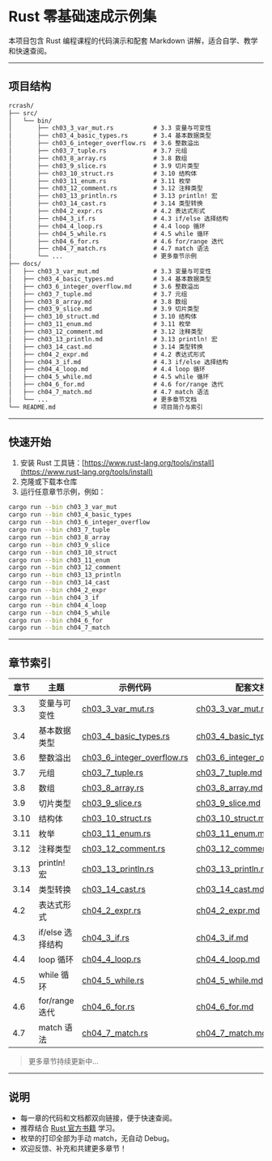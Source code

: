 # Rust 零基础速成示例集

本项目包含 Rust 编程课程的代码演示和配套 Markdown 讲解，适合自学、教学和快速查阅。

---

## 项目结构

```markdown
rcrash/
├── src/
│   └── bin/
│       ├── ch03_3_var_mut.rs           # 3.3 变量与可变性
│       ├── ch03_4_basic_types.rs       # 3.4 基本数据类型
│       ├── ch03_6_integer_overflow.rs  # 3.6 整数溢出
│       ├── ch03_7_tuple.rs             # 3.7 元组
│       ├── ch03_8_array.rs             # 3.8 数组
│       ├── ch03_9_slice.rs             # 3.9 切片类型
│       ├── ch03_10_struct.rs           # 3.10 结构体
│       ├── ch03_11_enum.rs             # 3.11 枚举
│       ├── ch03_12_comment.rs          # 3.12 注释类型
│       ├── ch03_13_println.rs          # 3.13 println! 宏
│       ├── ch03_14_cast.rs             # 3.14 类型转换
│       ├── ch04_2_expr.rs              # 4.2 表达式形式
│       ├── ch04_3_if.rs                # 4.3 if/else 选择结构
│       ├── ch04_4_loop.rs              # 4.4 loop 循环
│       ├── ch04_5_while.rs             # 4.5 while 循环
│       ├── ch04_6_for.rs               # 4.6 for/range 迭代
│       ├── ch04_7_match.rs             # 4.7 match 语法
│       └── ...                         # 更多章节示例
├── docs/
│   ├── ch03_3_var_mut.md               # 3.3 变量与可变性
│   ├── ch03_4_basic_types.md           # 3.4 基本数据类型
│   ├── ch03_6_integer_overflow.md      # 3.6 整数溢出
│   ├── ch03_7_tuple.md                 # 3.7 元组
│   ├── ch03_8_array.md                 # 3.8 数组
│   ├── ch03_9_slice.md                 # 3.9 切片类型
│   ├── ch03_10_struct.md               # 3.10 结构体
│   ├── ch03_11_enum.md                 # 3.11 枚举
│   ├── ch03_12_comment.md              # 3.12 注释类型
│   ├── ch03_13_println.md              # 3.13 println! 宏
│   ├── ch03_14_cast.md                 # 3.14 类型转换
│   ├── ch04_2_expr.md                  # 4.2 表达式形式
│   ├── ch04_3_if.md                    # 4.3 if/else 选择结构
│   ├── ch04_4_loop.md                  # 4.4 loop 循环
│   ├── ch04_5_while.md                 # 4.5 while 循环
│   ├── ch04_6_for.md                   # 4.6 for/range 迭代
│   ├── ch04_7_match.md                 # 4.7 match 语法
│   └── ...                             # 更多章节文档
└── README.md                           # 项目简介与索引
```

---

## 快速开始

1. 安装 Rust 工具链：[https://www.rust-lang.org/tools/install](https://www.rust-lang.org/tools/install)
2. 克隆或下载本仓库
3. 运行任意章节示例，例如：

```bash
cargo run --bin ch03_3_var_mut
cargo run --bin ch03_4_basic_types
cargo run --bin ch03_6_integer_overflow
cargo run --bin ch03_7_tuple
cargo run --bin ch03_8_array
cargo run --bin ch03_9_slice
cargo run --bin ch03_10_struct
cargo run --bin ch03_11_enum
cargo run --bin ch03_12_comment
cargo run --bin ch03_13_println
cargo run --bin ch03_14_cast
cargo run --bin ch04_2_expr
cargo run --bin ch04_3_if
cargo run --bin ch04_4_loop
cargo run --bin ch04_5_while
cargo run --bin ch04_6_for
cargo run --bin ch04_7_match
```

---

## 章节索引

| 章节   | 主题           | 示例代码                                                        | 配套文档                                                      |
|--------|----------------|-----------------------------------------------------------------|---------------------------------------------------------------|
| 3.3    | 变量与可变性   | [ch03_3_var_mut.rs](src/bin/ch03_3_var_mut.rs)                  | [ch03_3_var_mut.md](docs/ch03_3_var_mut.md)                   |
| 3.4    | 基本数据类型   | [ch03_4_basic_types.rs](src/bin/ch03_4_basic_types.rs)          | [ch03_4_basic_types.md](docs/ch03_4_basic_types.md)            |
| 3.6    | 整数溢出       | [ch03_6_integer_overflow.rs](src/bin/ch03_6_integer_overflow.rs)| [ch03_6_integer_overflow.md](docs/ch03_6_integer_overflow.md)  |
| 3.7    | 元组           | [ch03_7_tuple.rs](src/bin/ch03_7_tuple.rs)                      | [ch03_7_tuple.md](docs/ch03_7_tuple.md)                        |
| 3.8    | 数组           | [ch03_8_array.rs](src/bin/ch03_8_array.rs)                      | [ch03_8_array.md](docs/ch03_8_array.md)                        |
| 3.9    | 切片类型       | [ch03_9_slice.rs](src/bin/ch03_9_slice.rs)                      | [ch03_9_slice.md](docs/ch03_9_slice.md)                        |
| 3.10   | 结构体         | [ch03_10_struct.rs](src/bin/ch03_10_struct.rs)                  | [ch03_10_struct.md](docs/ch03_10_struct.md)                    |
| 3.11   | 枚举           | [ch03_11_enum.rs](src/bin/ch03_11_enum.rs)                      | [ch03_11_enum.md](docs/ch03_11_enum.md)                        |
| 3.12   | 注释类型       | [ch03_12_comment.rs](src/bin/ch03_12_comment.rs)                | [ch03_12_comment.md](docs/ch03_12_comment.md)                  |
| 3.13   | println! 宏    | [ch03_13_println.rs](src/bin/ch03_13_println.rs)                | [ch03_13_println.md](docs/ch03_13_println.md)                  |
| 3.14   | 类型转换       | [ch03_14_cast.rs](src/bin/ch03_14_cast.rs)                      | [ch03_14_cast.md](docs/ch03_14_cast.md)                        |
| 4.2    | 表达式形式     | [ch04_2_expr.rs](src/bin/ch04_2_expr.rs)                        | [ch04_2_expr.md](docs/ch04_2_expr.md)                          |
| 4.3    | if/else 选择结构| [ch04_3_if.rs](src/bin/ch04_3_if.rs)                            | [ch04_3_if.md](docs/ch04_3_if.md)                              |
| 4.4    | loop 循环      | [ch04_4_loop.rs](src/bin/ch04_4_loop.rs)                        | [ch04_4_loop.md](docs/ch04_4_loop.md)                          |
| 4.5    | while 循环     | [ch04_5_while.rs](src/bin/ch04_5_while.rs)                      | [ch04_5_while.md](docs/ch04_5_while.md)                        |
| 4.6    | for/range 迭代 | [ch04_6_for.rs](src/bin/ch04_6_for.rs)                          | [ch04_6_for.md](docs/ch04_6_for.md)                            |
| 4.7    | match 语法     | [ch04_7_match.rs](src/bin/ch04_7_match.rs)                      | [ch04_7_match.md](docs/ch04_7_match.md)                        |

> 更多章节持续更新中...

---

## 说明

- 每一章的代码和文档都双向链接，便于快速查阅。
- 推荐结合 [Rust 官方书籍](https://kaisery.github.io/trpl-zh-cn/) 学习。
- 枚举的打印全部为手动 match，无自动 Debug。
- 欢迎反馈、补充和共建更多章节！
